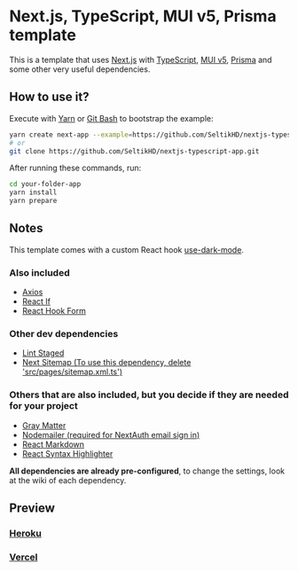 # Next.js, TypeScript, MUI v5, Prisma template

This is a template that uses [Next.js](https://nextjs.org/) with [TypeScript](https://www.typescriptlang.org/), [MUI v5](https://mui.com/), [Prisma](https://www.prisma.io/) and some other very useful dependencies.

## How to use it?

Execute with [Yarn](https://yarnpkg.com/lang/en/docs/cli/create/) or [Git Bash](https://git-scm.com/) to bootstrap the example:

```bash
yarn create next-app --example=https://github.com/SeltikHD/nextjs-typescript-app
# or
git clone https://github.com/SeltikHD/nextjs-typescript-app.git
```

After running these commands, run:

```bash
cd your-folder-app
yarn install
yarn prepare
```

## Notes

This template comes with a custom React hook [use-dark-mode](https://www.npmjs.com/package/use-dark-mode).

### Also included

- [Axios](https://www.npmjs.com/package/axios)
- [React If](https://www.npmjs.com/package/react-if)
- [React Hook Form](https://www.npmjs.com/package/react-hook-form)

### Other dev dependencies

- [Lint Staged](https://www.npmjs.com/package/lint-staged)
- [Next Sitemap (To use this dependency, delete 'src/pages/sitemap.xml.ts')](https://www.npmjs.com/package/next-sitemap)

### Others that are also included, but you decide if they are needed for your project

- [Gray Matter](https://www.npmjs.com/package/gray-matter)
- [Nodemailer (required for NextAuth email sign in)](https://www.npmjs.com/package/nodemailer)
- [React Markdown](https://www.npmjs.com/package/react-markdown)
- [React Syntax Highlighter](https://www.npmjs.com/package/react-syntax-highlighter)

**All dependencies are already pre-configured**, to change the settings, look at the wiki of each dependency.

## Preview

### [Heroku](https://nextjs-typescript-app.herokuapp.com/)

### [Vercel](https://nextjs-typescript-app.vercel.app/)
